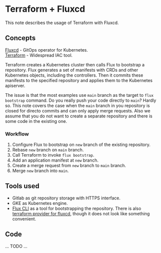 # Terraform + Fluxcd

This note describes the usage of Terraform with Fluxcd.

## Concepts

[Fluxcd](https://fluxcd.io/) - GitOps operator for Kubernetes.<br/>
[Terraform](https://www.terraform.io/) - Widespread IAC tool.

Terraform creates a Kubernetes cluster then calls Flux to bootstrap a repository.
Flux generates a set of manifests with CRDs and other Kubernetes objects, including the controllers.
Then it commits these manifests to the specified repository and applies them to the Kubernetes apiserver.

The issue is that the most examples use `main` branch as the target to `flux bootstrap` command. Do you really push your code directly to `main`? Hardly so.
This note covers the case when the `main` branch in you repository is closed for directo commits and can only apply merge requests. Also we assume that you do not want to create a separate repository and there is some code in the existing one.

### Workflow

1. Configure Flux to bootstrap on `new` branch of the existing repository.
2. Rebase `new` branch on `main` branch.
3. Call Terraform to invoke `flux bootstrap`.
4. Add an application manifest at `new` branch.
5. Create a merge request from `new` branch to `main` branch.
6. Merge `new` branch into `main`.

## Tools used

* Gitlab as git repository storage with HTTPS interface.
* GKE as Kubernetes engine.
* [Flux CLI](https://fluxcd.io/docs/cmd/) as a tool for bootstrapping the repository. There is also [terraform provider for fluxcd](https://github.com/fluxcd/terraform-provider-flux), though it does not look like something convenient.

## Code

... TODO ...
